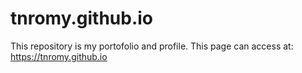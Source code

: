 # tnromy.github.io
This repository is my portofolio and profile.  This page can access at: https://tnromy.github.io
